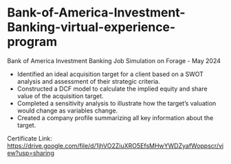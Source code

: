# Bank-of-America-Investment-Banking-virtual-experience-program

Bank of America Investment Banking Job Simulation on Forage - May
2024


 * Identified an ideal acquisition target for a client based on a SWOT analysis
   and assessment of their strategic criteria.
 * Constructed a DCF model to calculate the implied equity and share value of
   the acquisition target.
 * Completed a sensitivity analysis to illustrate how the target’s valuation
   would change as variables change.
 * Created a company profile summarizing all key information about the target.

Certificate Link: https://drive.google.com/file/d/1jhVO2ZiuXRO5EfsMHwYWDZyafWoppscr/view?usp=sharing
